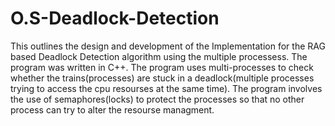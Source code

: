 # O.S-Deadlock-Detection
This outlines the design and development of the Implementation for the RAG based Deadlock Detection algorithm using the multiple processess. The program was written in C++. The program uses multi-processes to check whether the trains(processes) are stuck in a deadlock(multiple processes trying to access the cpu resourses at the same time). The program involves the use of semaphores(locks) to protect the processes so that no other process can try to alter the resourse managment.
